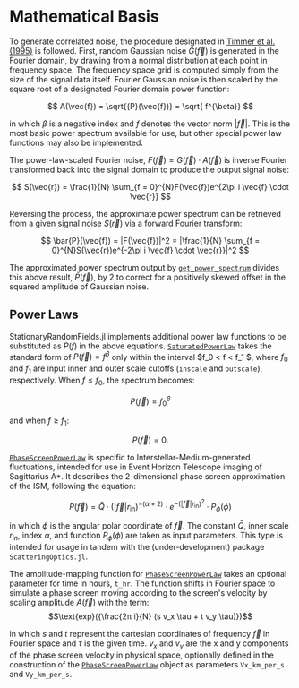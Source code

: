 # Mathematical Basis

To generate correlated noise, the procedure designated in [Timmer et al. (1995)](https://ui.adsabs.harvard.edu/abs/1995A%26A...300..707T/abstract) is followed. First, random Gaussian noise $G(\vec{f})$ is generated in the Fourier domain, by drawing from a normal distribution at each point in frequency space. The frequency space grid is computed simply from the size of the signal data itself. Fourier Gaussian noise is then scaled by the square root of a designated Fourier domain power function: 

$$ A(\vec{f}) = \sqrt{{P}(\vec{f})} = \sqrt{ f^{\beta}} $$

in which $\beta$ is a negative index and $f$ denotes the vector norm $|\vec{f}|$. This is the most basic power spectrum available for use, but other special power law functions may also be implemented.

The power-law-scaled Fourier noise, ${F}(\vec{f}) = {G}(\vec{f}) \cdot {A}(\vec{f})$ is inverse Fourier transformed back into the signal domain to produce the output signal noise:

$$
    S(\vec{r}) = \frac{1}{N} \sum_{f = 0}^{N}F(\vec{f})e^{2\pi i \vec{f} \cdot \vec{r}}
$$ 

Reversing the process, the approximate power spectrum can be retrieved from a given signal noise $S(\vec{r})$ via a forward Fourier transform:

$$
    \bar{P}(\vec{f}) = |F(\vec{f})|^2 = |\frac{1}{N} \sum_{f = 0}^{N}S(\vec{r})e^{-2\pi i \vec{f} \cdot \vec{r}}|^2
$$

The approximated power spectrum output by [`get_power_spectrum`](@ref) divides this above result, $\bar{P}(\vec{f})$, by 2 to correct for a positively skewed offset in the squared amplitude of Gaussian noise.  

## Power Laws

StationaryRandomFields.jl implements additional power law functions to be substituted as $P(f)$ in the above equations. [`SaturatedPowerLaw`](@ref) takes the standard form of $P(\vec{f})=f^{\beta}$ only within the interval $f_0 < f < f_1 $, where $f_0$ and $f_1$ are input inner and outer scale cutoffs (`inscale` and `outscale`), respectively. When ${f}\leq f_0$, the spectrum becomes:

$$P(\vec{f})=f_0^{\beta} $$ 

and when $f\geq f_1$: 

$$ P(\vec{f})=0. $$


[`PhaseScreenPowerLaw`](@ref) is specific to Interstellar-Medium-generated fluctuations, intended for use in Event Horizon Telescope imaging of Sagittarius A*. It describes the 2-dimensional phase screen approximation of the ISM, following the equation:

$$ P(\vec{f} ) = \bar{Q} \cdot (|\vec{f}| r_{\text{in}})^{-(\alpha + 2)} \cdot e^{-(|\vec{f}| r_{\text{in}})^2} \cdot P_{\phi}(\phi)$$

in which $\phi$ is the angular polar coordinate of $\vec{f}$. The constant $\bar{Q}$, inner scale $r_{in}$, index $\alpha$, and function $P_{\phi}(\phi)$ are taken as input parameters. This type is intended for usage in tandem with the (under-development) package `ScatteringOptics.jl`.

The amplitude-mapping function for [`PhaseScreenPowerLaw`](@ref) takes an optional parameter for time in hours, `t_hr`. The function shifts in Fourier space to simulate a phase screen moving according to the screen's velocity by scaling amplitude $A(\vec{f})$ with the term:
$$\text{exp}({\frac{2π i}{N} (s v_x \tau + t v_y \tau)})$$

in which $s$ and $t$ represent the cartesian coordinates of frequency $\vec{f}$ in Fourier space and $\tau$ is the given time. $v_x$ and $v_y$ are the x and y components of the phase screen velocity in physical space, optionally defined in the construction of the [`PhaseScreenPowerLaw`](@ref) object as parameters `Vx_km_per_s` and `Vy_km_per_s`.
